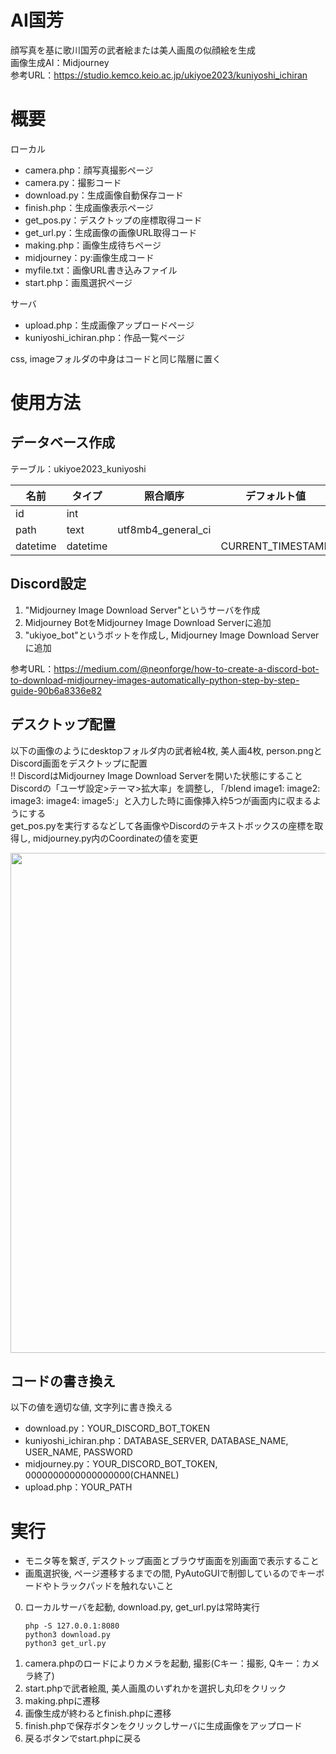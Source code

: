 # AI国芳
顔写真を基に歌川国芳の武者絵または美人画風の似顔絵を生成<br>
画像生成AI：Midjourney<br>
参考URL：https://studio.kemco.keio.ac.jp/ukiyoe2023/kuniyoshi_ichiran

# 概要
ローカル
- camera.php：顔写真撮影ページ                                 
- camera.py：撮影コード
- download.py：生成画像自動保存コード
- finish.php：生成画像表示ページ
- get_pos.py：デスクトップの座標取得コード
- get_url.py：生成画像の画像URL取得コード
- making.php：画像生成待ちページ
- midjourney：py:画像生成コード
- myfile.txt：画像URL書き込みファイル
- start.php：画風選択ページ

サーバ
- upload.php：生成画像アップロードページ
- kuniyoshi_ichiran.php：作品一覧ページ

css, imageフォルダの中身はコードと同じ階層に置く

# 使用方法
## データベース作成
テーブル：ukiyoe2023_kuniyoshi

| 名前 | タイプ | 照合順序 | デフォルト値 | その他 |  
| -------- | -------- | ------------------ | ----------------- | -------------- |
|    id    |   int    |  　|  | AUTO_INCREMENT |
|   path   |   text   | utf8mb4_general_ci |  |  |
| datetime | datetime |  | CURRENT_TIMESTAMP |  |

## Discord設定
1. "Midjourney Image Download Server"というサーバを作成
2. Midjourney BotをMidjourney Image Download Serverに追加
3. "ukiyoe_bot"というボットを作成し, Midjourney Image Download Serverに追加

参考URL：https://medium.com/@neonforge/how-to-create-a-discord-bot-to-download-midjourney-images-automatically-python-step-by-step-guide-90b6a8336e82

## デスクトップ配置
以下の画像のようにdesktopフォルダ内の武者絵4枚, 美人画4枚, person.pngとDiscord画面をデスクトップに配置<br>
!! DiscordはMidjourney Image Download Serverを開いた状態にすること<br>
Discordの「ユーザ設定>テーマ>拡大率」を調整し, 「/blend image1: image2: image3: image4: image5:」と入力した時に画像挿入枠5つが画面内に収まるようにする<br>
get_pos.pyを実行するなどして各画像やDiscordのテキストボックスの座標を取得し, midjourney.py内のCoordinateの値を変更

<img src="https://github.com/kemco2019/ukiyoe_kuniyoshi/assets/128669621/fc8b7200-7cd7-4877-81b8-219ce9509432" width="800">

## コードの書き換え
以下の値を適切な値, 文字列に書き換える
- download.py：YOUR_DISCORD_BOT_TOKEN
- kuniyoshi_ichiran.php：DATABASE_SERVER, DATABASE_NAME, USER_NAME, PASSWORD
- midjourney.py：YOUR_DISCORD_BOT_TOKEN, 0000000000000000000(CHANNEL)
- upload.php：YOUR_PATH

# 実行
- モニタ等を繋ぎ, デスクトップ画面とブラウザ画面を別画面で表示すること
- 画風選択後, ページ遷移するまでの間, PyAutoGUIで制御しているのでキーボードやトラックパッドを触れないこと

0. ローカルサーバを起動, download.py, get_url.pyは常時実行
   ```
   php -S 127.0.0.1:8080
   python3 download.py
   python3 get_url.py
   ```
1. camera.phpのロードによりカメラを起動, 撮影(Cキー：撮影, Qキー：カメラ終了)
2. start.phpで武者絵風, 美人画風のいずれかを選択し丸印をクリック
3. making.phpに遷移
4. 画像生成が終わるとfinish.phpに遷移
5. finish.phpで保存ボタンをクリックしサーバに生成画像をアップロード
6. 戻るボタンでstart.phpに戻る
